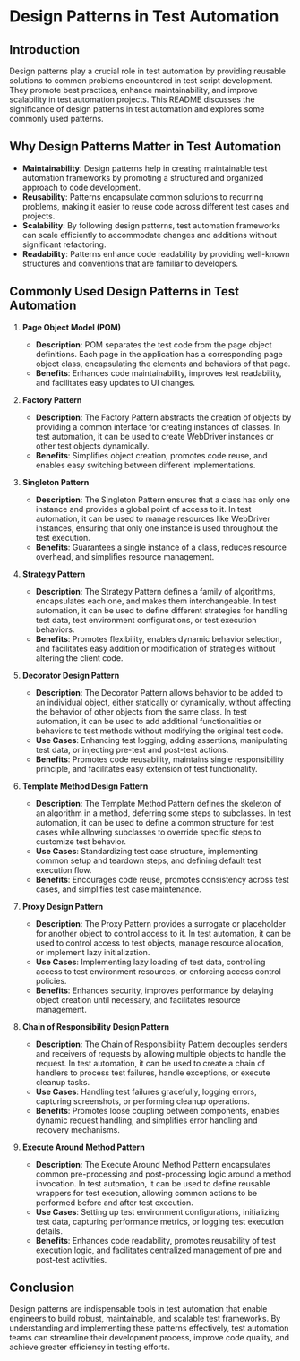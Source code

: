 # Design Patterns in Test Automation

## Introduction
Design patterns play a crucial role in test automation by providing reusable solutions to common problems encountered in test script development. They promote best practices, enhance maintainability, and improve scalability in test automation projects. This README discusses the significance of design patterns in test automation and explores some commonly used patterns.

## Why Design Patterns Matter in Test Automation
- **Maintainability**: Design patterns help in creating maintainable test automation frameworks by promoting a structured and organized approach to code development.
- **Reusability**: Patterns encapsulate common solutions to recurring problems, making it easier to reuse code across different test cases and projects.
- **Scalability**: By following design patterns, test automation frameworks can scale efficiently to accommodate changes and additions without significant refactoring.
- **Readability**: Patterns enhance code readability by providing well-known structures and conventions that are familiar to developers.

## Commonly Used Design Patterns in Test Automation
1. **Page Object Model (POM)**
   - **Description**: POM separates the test code from the page object definitions. Each page in the application has a corresponding page object class, encapsulating the elements and behaviors of that page.
   - **Benefits**: Enhances code maintainability, improves test readability, and facilitates easy updates to UI changes.

2. **Factory Pattern**
   - **Description**: The Factory Pattern abstracts the creation of objects by providing a common interface for creating instances of classes. In test automation, it can be used to create WebDriver instances or other test objects dynamically.
   - **Benefits**: Simplifies object creation, promotes code reuse, and enables easy switching between different implementations.

3. **Singleton Pattern**
   - **Description**: The Singleton Pattern ensures that a class has only one instance and provides a global point of access to it. In test automation, it can be used to manage resources like WebDriver instances, ensuring that only one instance is used throughout the test execution.
   - **Benefits**: Guarantees a single instance of a class, reduces resource overhead, and simplifies resource management.

4. **Strategy Pattern**
   - **Description**: The Strategy Pattern defines a family of algorithms, encapsulates each one, and makes them interchangeable. In test automation, it can be used to define different strategies for handling test data, test environment configurations, or test execution behaviors.
   - **Benefits**: Promotes flexibility, enables dynamic behavior selection, and facilitates easy addition or modification of strategies without altering the client code.

5. **Decorator Design Pattern**
   - **Description**: The Decorator Pattern allows behavior to be added to an individual object, either statically or dynamically, without affecting the behavior of other objects from the same class. In test automation, it can be used to add additional functionalities or behaviors to test methods without modifying the original test code.
   - **Use Cases**: Enhancing test logging, adding assertions, manipulating test data, or injecting pre-test and post-test actions.
   - **Benefits**: Promotes code reusability, maintains single responsibility principle, and facilitates easy extension of test functionality.

6. **Template Method Design Pattern**
   - **Description**: The Template Method Pattern defines the skeleton of an algorithm in a method, deferring some steps to subclasses. In test automation, it can be used to define a common structure for test cases while allowing subclasses to override specific steps to customize test behavior.
   - **Use Cases**: Standardizing test case structure, implementing common setup and teardown steps, and defining default test execution flow.
   - **Benefits**: Encourages code reuse, promotes consistency across test cases, and simplifies test case maintenance.

7. **Proxy Design Pattern**
   - **Description**: The Proxy Pattern provides a surrogate or placeholder for another object to control access to it. In test automation, it can be used to control access to test objects, manage resource allocation, or implement lazy initialization.
   - **Use Cases**: Implementing lazy loading of test data, controlling access to test environment resources, or enforcing access control policies.
   - **Benefits**: Enhances security, improves performance by delaying object creation until necessary, and facilitates resource management.

8. **Chain of Responsibility Design Pattern**
   - **Description**: The Chain of Responsibility Pattern decouples senders and receivers of requests by allowing multiple objects to handle the request. In test automation, it can be used to create a chain of handlers to process test failures, handle exceptions, or execute cleanup tasks.
   - **Use Cases**: Handling test failures gracefully, logging errors, capturing screenshots, or performing cleanup operations.
   - **Benefits**: Promotes loose coupling between components, enables dynamic request handling, and simplifies error handling and recovery mechanisms.

9. **Execute Around Method Pattern**
   - **Description**: The Execute Around Method Pattern encapsulates common pre-processing and post-processing logic around a method invocation. In test automation, it can be used to define reusable wrappers for test execution, allowing common actions to be performed before and after test execution.
   - **Use Cases**: Setting up test environment configurations, initializing test data, capturing performance metrics, or logging test execution details.
   - **Benefits**: Enhances code readability, promotes reusability of test execution logic, and facilitates centralized management of pre and post-test activities.

## Conclusion
Design patterns are indispensable tools in test automation that enable engineers to build robust, maintainable, and scalable test frameworks. By understanding and implementing these patterns effectively, test automation teams can streamline their development process, improve code quality, and achieve greater efficiency in testing efforts.